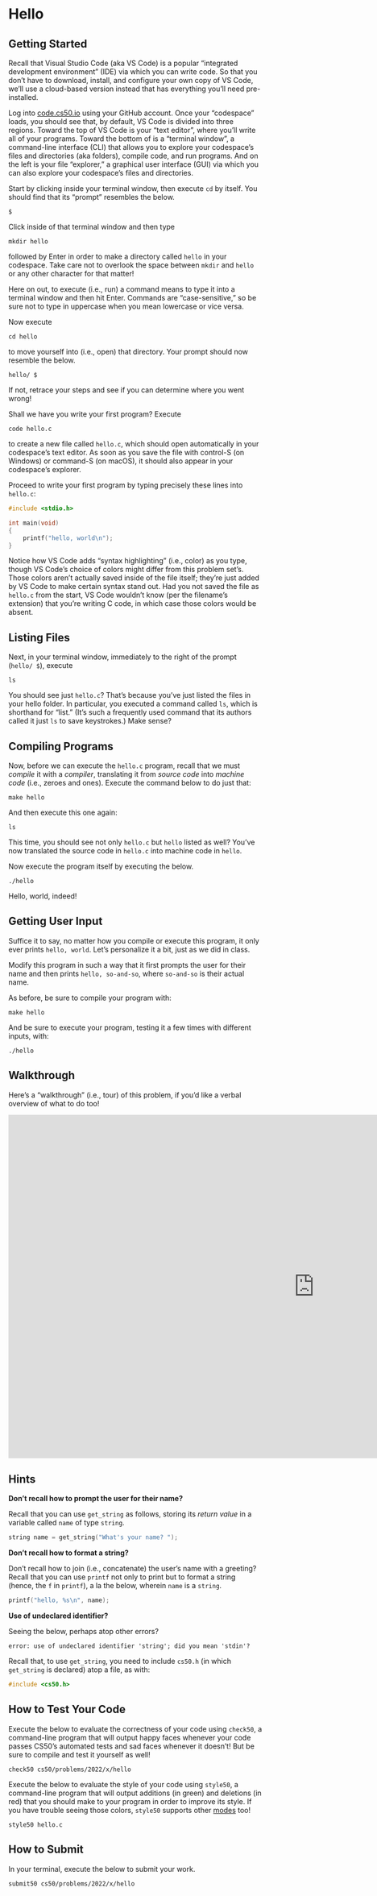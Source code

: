 # Hello

## Getting Started

Recall that Visual Studio Code (aka VS Code) is a popular “integrated development environment” (IDE) via which you can write code. So that you don’t have to download, install, and configure your own copy of VS Code, we’ll use a cloud-based version instead that has everything you’ll need pre-installed.

Log into [code.cs50.io](https://code.cs50.io/) using your GitHub account. Once your “codespace” loads, you should see that, by default, VS Code is divided into three regions. Toward the top of VS Code is your “text editor”, where you’ll write all of your programs. Toward the bottom of is a “terminal window”, a command-line interface (CLI) that allows you to explore your codespace’s files and directories (aka folders), compile code, and run programs. And on the left is your file “explorer,” a graphical user interface (GUI) via which you can also explore your codespace’s files and directories.

Start by clicking inside your terminal window, then execute `cd` by itself. You should find that its “prompt” resembles the below.
```
$
```
Click inside of that terminal window and then type
```
mkdir hello
```
followed by Enter in order to make a directory called `hello` in your codespace. Take care not to overlook the space between `mkdir` and `hello` or any other character for that matter!

Here on out, to execute (i.e., run) a command means to type it into a terminal window and then hit Enter. Commands are “case-sensitive,” so be sure not to type in uppercase when you mean lowercase or vice versa.

Now execute
```
cd hello
```
to move yourself into (i.e., open) that directory. Your prompt should now resemble the below.
```
hello/ $
```
If not, retrace your steps and see if you can determine where you went wrong!

Shall we have you write your first program? Execute
```
code hello.c
```
to create a new file called `hello.c`, which should open automatically in your codespace’s text editor. As soon as you save the file with control-S (on Windows) or command-S (on macOS), it should also appear in your codespace’s explorer.

Proceed to write your first program by typing precisely these lines into `hello.c`:
```c
#include <stdio.h>

int main(void)
{
    printf("hello, world\n");
}
```
Notice how VS Code adds “syntax highlighting” (i.e., color) as you type, though VS Code’s choice of colors might differ from this problem set’s. Those colors aren’t actually saved inside of the file itself; they’re just added by VS Code to make certain syntax stand out. Had you not saved the file as `hello.c` from the start, VS Code wouldn’t know (per the filename’s extension) that you’re writing C code, in which case those colors would be absent.

## Listing Files

Next, in your terminal window, immediately to the right of the prompt (`hello/ $`), execute
```
ls
```
You should see just `hello.c`? That’s because you’ve just listed the files in your hello folder. In particular, you executed a command called `ls`, which is shorthand for “list.” (It’s such a frequently used command that its authors called it just `ls` to save keystrokes.) Make sense?

## Compiling Programs

Now, before we can execute the `hello.c` program, recall that we must *compile* it with a *compiler*, translating it from *source code* into *machine code* (i.e., zeroes and ones). Execute the command below to do just that:
```
make hello
```
And then execute this one again:
```
ls
```
This time, you should see not only `hello.c` but `hello` listed as well? You’ve now translated the source code in `hello.c` into machine code in `hello`.

Now execute the program itself by executing the below.
```
./hello
```
Hello, world, indeed!

## Getting User Input

Suffice it to say, no matter how you compile or execute this program, it only ever prints `hello, world`. Let’s personalize it a bit, just as we did in class.

Modify this program in such a way that it first prompts the user for their name and then prints `hello, so-and-so`, where `so-and-so` is their actual name.

As before, be sure to compile your program with:
```
make hello
```
And be sure to execute your program, testing it a few times with different inputs, with:
```
./hello
```

## Walkthrough

Here’s a “walkthrough” (i.e., tour) of this problem, if you’d like a verbal overview of what to do too!

<iframe width="1214" height="682" src="https://www.youtube.com/embed/wSk1KSDUEYA" title="hello - CS50 Walkthroughs 2019" frameborder="0" allow="accelerometer; autoplay; clipboard-write; encrypted-media; gyroscope; picture-in-picture; web-share" allowfullscreen></iframe>

## Hints

**Don’t recall how to prompt the user for their name?**

Recall that you can use `get_string` as follows, storing its *return value* in a variable called `name` of type `string`.
```c
string name = get_string("What's your name? ");
```

**Don’t recall how to format a string?**

Don’t recall how to join (i.e., concatenate) the user’s name with a greeting? Recall that you can use `printf` not only to print but to format a string (hence, the `f` in `printf`), a la the below, wherein `name` is a `string`.
```c
printf("hello, %s\n", name);
```

**Use of undeclared identifier?**

Seeing the below, perhaps atop other errors?
```
error: use of undeclared identifier 'string'; did you mean 'stdin'?
```
Recall that, to use `get_string`, you need to include `cs50.h` (in which `get_string` is declared) atop a file, as with:
```c
#include <cs50.h>
```

## How to Test Your Code

Execute the below to evaluate the correctness of your code using `check50`, a command-line program that will output happy faces whenever your code passes CS50’s automated tests and sad faces whenever it doesn’t! But be sure to compile and test it yourself as well!
```
check50 cs50/problems/2022/x/hello
```
Execute the below to evaluate the style of your code using `style50`, a command-line program that will output additions (in green) and deletions (in red) that you should make to your program in order to improve its style. If you have trouble seeing those colors, `style50` supports other [modes](https://cs50.readthedocs.io/style50/) too!
```
style50 hello.c
```

## How to Submit
In your terminal, execute the below to submit your work.
```
submit50 cs50/problems/2022/x/hello
```